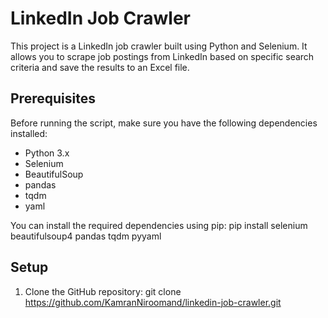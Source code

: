 # LinkedIn Job Crawler

This project is a LinkedIn job crawler built using Python and Selenium. It allows you to scrape job postings from LinkedIn based on specific search criteria and save the results to an Excel file.

## Prerequisites

Before running the script, make sure you have the following dependencies installed:

- Python 3.x
- Selenium
- BeautifulSoup
- pandas
- tqdm
- yaml

You can install the required dependencies using pip:
pip install selenium beautifulsoup4 pandas tqdm pyyaml

## Setup

1. Clone the GitHub repository: git clone https://github.com/KamranNiroomand/linkedin-job-crawler.git



